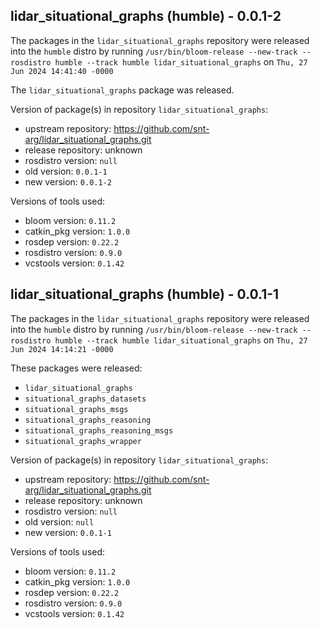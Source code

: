 ## lidar_situational_graphs (humble) - 0.0.1-2

The packages in the `lidar_situational_graphs` repository were released into the `humble` distro by running `/usr/bin/bloom-release --new-track --rosdistro humble --track humble lidar_situational_graphs` on `Thu, 27 Jun 2024 14:41:40 -0000`

The `lidar_situational_graphs` package was released.

Version of package(s) in repository `lidar_situational_graphs`:

- upstream repository: https://github.com/snt-arg/lidar_situational_graphs.git
- release repository: unknown
- rosdistro version: `null`
- old version: `0.0.1-1`
- new version: `0.0.1-2`

Versions of tools used:

- bloom version: `0.11.2`
- catkin_pkg version: `1.0.0`
- rosdep version: `0.22.2`
- rosdistro version: `0.9.0`
- vcstools version: `0.1.42`


## lidar_situational_graphs (humble) - 0.0.1-1

The packages in the `lidar_situational_graphs` repository were released into the `humble` distro by running `/usr/bin/bloom-release --new-track --rosdistro humble --track humble lidar_situational_graphs` on `Thu, 27 Jun 2024 14:14:21 -0000`

These packages were released:
- `lidar_situational_graphs`
- `situational_graphs_datasets`
- `situational_graphs_msgs`
- `situational_graphs_reasoning`
- `situational_graphs_reasoning_msgs`
- `situational_graphs_wrapper`

Version of package(s) in repository `lidar_situational_graphs`:

- upstream repository: https://github.com/snt-arg/lidar_situational_graphs.git
- release repository: unknown
- rosdistro version: `null`
- old version: `null`
- new version: `0.0.1-1`

Versions of tools used:

- bloom version: `0.11.2`
- catkin_pkg version: `1.0.0`
- rosdep version: `0.22.2`
- rosdistro version: `0.9.0`
- vcstools version: `0.1.42`


